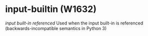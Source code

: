 # input-builtin (W1632)
*input built-in referenced* Used when the input built-in is referenced
(backwards-incompatible semantics in Python 3)
